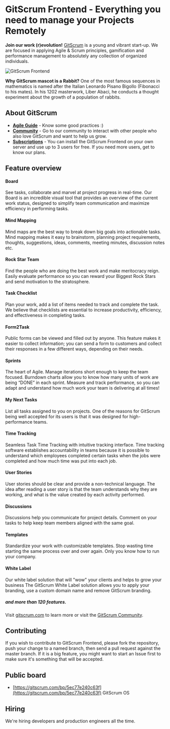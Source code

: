 
# GitScrum Frontend - Everything you need to manage your Projects Remotely

**Join our work (r)evolution!**
[GitScrum](https://site.gitscrum.com) is a young and vibrant start-up. We are focused in applying Agile & Scrum principles, gamification and performance management to absolutely any collection of organized individuals.

![GitScrum Frontend](https://gitscrum-static.s3.amazonaws.com/img/gitscrum_os.png "GitScrum Frontend")

**Why GitScrum mascot is a Rabbit?**
One of the most famous sequences in mathematics is named after the Italian Leonardo Pisano Bigollo (Fibonacci to his mates). In his 1202 masterwork, Liber Abaci, he conducts a thought experiment about the growth of a population of rabbits.

## About GitScrum

- **[Agile Guide](https://site.gitscrum.com/agile-guide/agile-methodology-with-gitscrum)** - Know some good practices :)
- **[Community](https://community.gitscrum.com/)** - Go to our community to interact with other people who also love GitScrum and want to help us grow.
- **[Subscriptions](https://site.gitscrum.com/pricing)** - You can install the GitScrum Frontend on your own server and use up to 3 users for free. If you need more users, get to know our plans.


## Feature overview

#### Board
See tasks, collaborate and marvel at project progress in real-time.
Our Board is an incredible visual tool that provides an overview of the current work status, designed to simplify team communication and maximize efficiency in performing tasks.

#### Mind Mapping
Mind maps are the best way to break down big goals into actionable tasks.
Mind mapping makes it easy to brainstorm, planning project requirements, thoughts, suggestions, ideas, comments, meeting minutes, discussion notes etc.

#### Rock Star Team
Find the people who are doing the best work and make meritocracy reign.
Easily evaluate performance so you can reward your Biggest Rock Stars and send motivation to the stratosphere.

#### Task Checklist
Plan your work, add a list of items needed to track and complete the task.
We believe that checklists are essential to increase productivity, efficiency, and effectiveness in completing tasks.

#### Form2Task
Public forms can be viewed and filled out by anyone. 
This feature makes it easier to collect information; you can send a form to customers and collect their responses in a few different ways, depending on their needs.

#### Sprints
The heart of Agile. Manage iterations short enough to keep the team focused.
Burndown charts allow you to know how many units of work are being “DONE” in each sprint. Measure and track performance, so you can adapt and understand how much work your team is delivering at all times!

#### My Next Tasks
List all tasks assigned to you on projects. One of the reasons for GitScrum being well accepted for its users is that it was designed for high-performance teams.

#### Time Tracking
Seamless Task Time Tracking with intuitive tracking interface. Time tracking software establishes accountability in teams because it is possible to understand which employees completed certain tasks when the jobs were completed and how much time was put into each job.

#### User Stories
User stories should be clear and provide a non-technical language. The idea after reading a user story is that the team understands why they are working, and what is the value created by each activity performed.

#### Discussions
Discussions help you communicate for project details. Comment on your tasks to help keep team members aligned with the same goal. 

#### Templates
Standardize your work with customizable templates. Stop wasting time starting the same process over and over again. Only you know how to run your company.

#### White Label
Our white label solution that will "wow" your clients and helps to grow your business
The GitScrum White Label solution allows you to apply your branding, use a custom domain name and remove GitScrum branding.

##### and more than 120 features.


Visit [gitscrum.com](https://site.gitscrum.com) to learn more or visit the [GitScrum Community](https://community.gitscrum.com).


## Contributing
If you wish to contribute to GitScrum Frontend, please fork the repository, push your change to a named branch, then send a pull request against the master branch. If it is a big feature, you might want to start an Issue first to make sure it's something that will be accepted.


## Public board

- [https://gitscrum.com/bp/5ec77e240c63f](https://gitscrum.com/bp/5ec77e240c63f) GitScrum OS




## Hiring
We're hiring developers and production engineers all the time.
